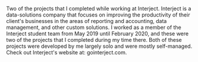 Two of the projects that I completed while working at Interject. Interject is a data-solutions company that focuses on improving the productivity of their client's businesses in the areas of reporting and accounting, data management, and other custom solutions. I worked as a member of the Interject student team from May 2019 until February 2020, and these were two of the projects that I completed during my time there. Both of these projects were developed by me largely solo and were mostly self-managed. Check out Interject's website at: gointerject.com.
